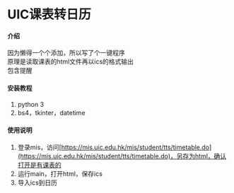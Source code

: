 # UIC课表转日历

#### 介绍
因为懒得一个个添加，所以写了个一键程序  
原理是读取课表的html文件再以ics的格式输出  
包含提醒

#### 安装教程

1.  python 3
2.  bs4，tkinter，datetime

#### 使用说明

1.  登录mis，访问[https://mis.uic.edu.hk/mis/student/tts/timetable.do](https://mis.uic.edu.hk/mis/student/tts/timetable.do)，另存为html，确认打开是有课表的
2.  运行main，打开html，保存ics
3.  导入ics到日历
